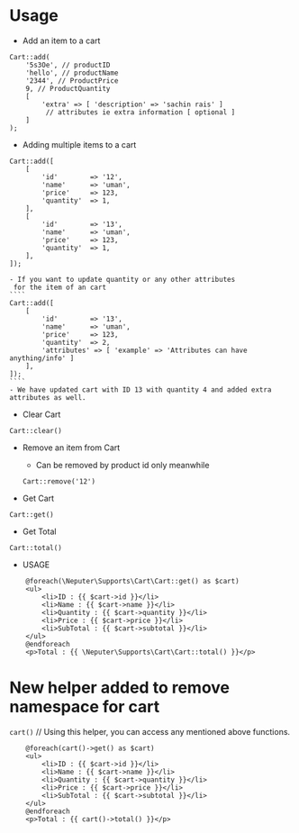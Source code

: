 # Usage

- Add an item to a cart
````
Cart::add(
    '5s3Oe', // productID
    'hello', // productName
    '2344', // ProductPrice
    9, // ProductQuantity
    [ 
        'extra' => [ 'description' => 'sachin rais' ]
         // attributes ie extra information [ optional ]
    ]
);
````

- Adding multiple items to a cart

````
Cart::add([
    [
        'id'        => '12',
        'name'      => 'uman',
        'price'     => 123,
        'quantity'  => 1,
    ],
    [
        'id'        => '13',
        'name'      => 'uman',
        'price'     => 123,
        'quantity'  => 1,
    ],    
]);
````

    - If you want to update quantity or any other attributes
     for the item of an cart
    ````
    Cart::add([
        [
            'id'        => '13',
            'name'      => 'uman',
            'price'     => 123,
            'quantity'  => 2,
            'attributes' => [ 'example' => 'Attributes can have anything/info' ]
        ],    
    ]);
    ````
    - We have updated cart with ID 13 with quantity 4 and added extra attributes as well.
    
- Clear Cart

`Cart::clear()`

- Remove an item from Cart
    - Can be removed by product id only meanwhile
    
    `Cart::remove('12')`

- Get Cart

`Cart::get()`

- Get Total 

`Cart::total()`

- USAGE

````
    @foreach(\Neputer\Supports\Cart\Cart::get() as $cart)
    <ul>
        <li>ID : {{ $cart->id }}</li>
        <li>Name : {{ $cart->name }}</li>
        <li>Quantity : {{ $cart->quantity }}</li>
        <li>Price : {{ $cart->price }}</li>
        <li>SubTotal : {{ $cart->subtotal }}</li>
    </ul>
    @endforeach
    <p>Total : {{ \Neputer\Supports\Cart\Cart::total() }}</p>
````

# New helper added to remove namespace for cart

`cart()` // Using this helper, you can access any mentioned above functions.

````
    @foreach(cart()->get() as $cart)
    <ul>
        <li>ID : {{ $cart->id }}</li>
        <li>Name : {{ $cart->name }}</li>
        <li>Quantity : {{ $cart->quantity }}</li>
        <li>Price : {{ $cart->price }}</li>
        <li>SubTotal : {{ $cart->subtotal }}</li>
    </ul>
    @endforeach
    <p>Total : {{ cart()->total() }}</p>
````
